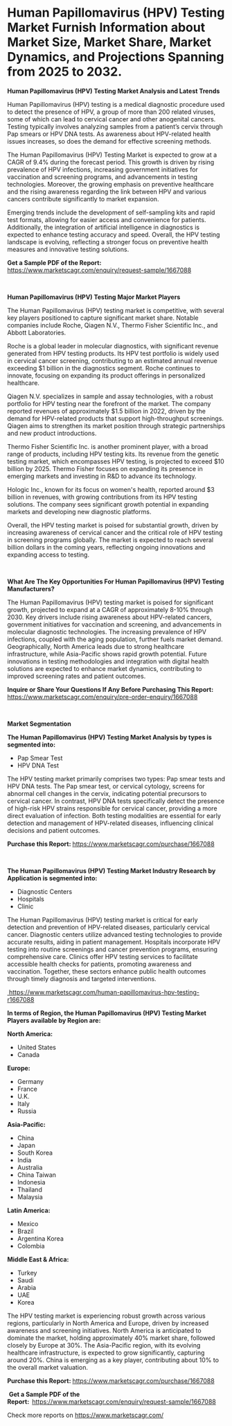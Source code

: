 <p><h1>Human Papillomavirus (HPV) Testing Market Furnish Information about Market Size, Market Share, Market Dynamics, and Projections Spanning from 2025 to 2032.</h1></p><p><strong>Human Papillomavirus (HPV) Testing Market Analysis and Latest Trends</strong></p>
<p><p>Human Papillomavirus (HPV) testing is a medical diagnostic procedure used to detect the presence of HPV, a group of more than 200 related viruses, some of which can lead to cervical cancer and other anogenital cancers. Testing typically involves analyzing samples from a patient’s cervix through Pap smears or HPV DNA tests. As awareness about HPV-related health issues increases, so does the demand for effective screening methods.</p><p>The Human Papillomavirus (HPV) Testing Market is expected to grow at a CAGR of 9.4% during the forecast period. This growth is driven by rising prevalence of HPV infections, increasing government initiatives for vaccination and screening programs, and advancements in testing technologies. Moreover, the growing emphasis on preventive healthcare and the rising awareness regarding the link between HPV and various cancers contribute significantly to market expansion. </p><p>Emerging trends include the development of self-sampling kits and rapid test formats, allowing for easier access and convenience for patients. Additionally, the integration of artificial intelligence in diagnostics is expected to enhance testing accuracy and speed. Overall, the HPV testing landscape is evolving, reflecting a stronger focus on preventive health measures and innovative testing solutions.</p></p>
<p><strong>Get a Sample PDF of the Report:&nbsp;</strong> <a href="https://www.marketscagr.com/enquiry/request-sample/1667088?utm_campaign=2782&utm_medium=2&utm_source=Github&utm_content=ia&utm_term=03032025&utm_id=human-papillomavirus-hpv-testing">https://www.marketscagr.com/enquiry/request-sample/1667088</a></p>
<p>&nbsp;</p>
<p><strong>Human Papillomavirus (HPV) Testing Major Market Players</strong></p>
<p><p>The Human Papillomavirus (HPV) testing market is competitive, with several key players positioned to capture significant market share. Notable companies include Roche, Qiagen N.V., Thermo Fisher Scientific Inc., and Abbott Laboratories. </p><p>Roche is a global leader in molecular diagnostics, with significant revenue generated from HPV testing products. Its HPV test portfolio is widely used in cervical cancer screening, contributing to an estimated annual revenue exceeding $1 billion in the diagnostics segment. Roche continues to innovate, focusing on expanding its product offerings in personalized healthcare.</p><p>Qiagen N.V. specializes in sample and assay technologies, with a robust portfolio for HPV testing near the forefront of the market. The company reported revenues of approximately $1.5 billion in 2022, driven by the demand for HPV-related products that support high-throughput screenings. Qiagen aims to strengthen its market position through strategic partnerships and new product introductions.</p><p>Thermo Fisher Scientific Inc. is another prominent player, with a broad range of products, including HPV testing kits. Its revenue from the genetic testing market, which encompasses HPV testing, is projected to exceed $10 billion by 2025. Thermo Fisher focuses on expanding its presence in emerging markets and investing in R&D to advance its technology.</p><p>Hologic Inc., known for its focus on women's health, reported around $3 billion in revenues, with growing contributions from its HPV testing solutions. The company sees significant growth potential in expanding markets and developing new diagnostic platforms.</p><p>Overall, the HPV testing market is poised for substantial growth, driven by increasing awareness of cervical cancer and the critical role of HPV testing in screening programs globally. The market is expected to reach several billion dollars in the coming years, reflecting ongoing innovations and expanding access to testing.</p></p>
<p>&nbsp;</p>
<p><strong>What Are The Key Opportunities For Human Papillomavirus (HPV) Testing Manufacturers?</strong></p>
<p><p>The Human Papillomavirus (HPV) testing market is poised for significant growth, projected to expand at a CAGR of approximately 8-10% through 2030. Key drivers include rising awareness about HPV-related cancers, government initiatives for vaccination and screening, and advancements in molecular diagnostic technologies. The increasing prevalence of HPV infections, coupled with the aging population, further fuels market demand. Geographically, North America leads due to strong healthcare infrastructure, while Asia-Pacific shows rapid growth potential. Future innovations in testing methodologies and integration with digital health solutions are expected to enhance market dynamics, contributing to improved screening rates and patient outcomes.</p></p>
<p><strong>Inquire or Share Your Questions If Any Before Purchasing This Report:</strong> <a href="https://www.marketscagr.com/enquiry/pre-order-enquiry/1667088?utm_campaign=2782&utm_medium=2&utm_source=Github&utm_content=ia&utm_term=03032025&utm_id=human-papillomavirus-hpv-testing">https://www.marketscagr.com/enquiry/pre-order-enquiry/1667088</a></p>
<p>&nbsp;</p>
<p><strong>Market Segmentation</strong></p>
<p><strong>The Human Papillomavirus (HPV) Testing Market Analysis by types is segmented into:</strong></p>
<p><ul><li>Pap Smear Test</li><li>HPV DNA Test</li></ul></p>
<p><p>The HPV testing market primarily comprises two types: Pap smear tests and HPV DNA tests. The Pap smear test, or cervical cytology, screens for abnormal cell changes in the cervix, indicating potential precursors to cervical cancer. In contrast, HPV DNA tests specifically detect the presence of high-risk HPV strains responsible for cervical cancer, providing a more direct evaluation of infection. Both testing modalities are essential for early detection and management of HPV-related diseases, influencing clinical decisions and patient outcomes.</p></p>
<p><strong>Purchase this Report:&nbsp;</strong><a href="https://www.marketscagr.com/purchase/1667088?utm_campaign=2782&utm_medium=2&utm_source=Github&utm_content=ia&utm_term=03032025&utm_id=human-papillomavirus-hpv-testing">https://www.marketscagr.com/purchase/1667088</a></p>
<p>&nbsp;</p>
<p><strong>The Human Papillomavirus (HPV) Testing Market Industry Research by Application is segmented into:</strong></p>
<p><ul><li>Diagnostic Centers</li><li>Hospitals</li><li>Clinic</li></ul></p>
<p><p>The Human Papillomavirus (HPV) testing market is critical for early detection and prevention of HPV-related diseases, particularly cervical cancer. Diagnostic centers utilize advanced testing technologies to provide accurate results, aiding in patient management. Hospitals incorporate HPV testing into routine screenings and cancer prevention programs, ensuring comprehensive care. Clinics offer HPV testing services to facilitate accessible health checks for patients, promoting awareness and vaccination. Together, these sectors enhance public health outcomes through timely diagnosis and targeted interventions.</p></p>
<p><a href="https://www.marketscagr.com/human-papillomavirus-hpv-testing-r1667088?utm_campaign=2782&utm_medium=2&utm_source=Github&utm_content=ia&utm_term=03032025&utm_id=human-papillomavirus-hpv-testing">&nbsp;https://www.marketscagr.com/human-papillomavirus-hpv-testing-r1667088</a></p>
<p><strong>In terms of Region, the Human Papillomavirus (HPV) Testing Market Players available by Region are:</strong></p>
<p>
    <p> <strong> North America: </strong>
        <ul>
            <li>United States</li>
            <li>Canada</li>
        </ul>
        </p> 
    <p> <strong> Europe: </strong>
        <ul>
            <li>Germany</li>
            <li>France</li>
            <li>U.K.</li>
            <li>Italy</li>
            <li>Russia</li>
        </ul>
        </p> 
    <p> <strong> Asia-Pacific: </strong>
        <ul>
            <li>China</li>
            <li>Japan</li>
            <li>South Korea</li>
            <li>India</li>
            <li>Australia</li>
            <li>China Taiwan</li>
            <li>Indonesia</li>
            <li>Thailand</li>
            <li>Malaysia</li>
        </ul>
        </p> 
    <p> <strong> Latin America: </strong>
        <ul>
            <li>Mexico</li>
            <li>Brazil</li>
            <li>Argentina Korea</li>
            <li>Colombia</li>
        </ul>
        </p> 
    <p> <strong> Middle East & Africa: </strong>
        <ul>
            <li>Turkey</li>
            <li>Saudi</li>
            <li>Arabia</li>
            <li>UAE</li>
            <li>Korea</li>
        </ul>
    </p>
    </p>
<p><p>The HPV testing market is experiencing robust growth across various regions, particularly in North America and Europe, driven by increased awareness and screening initiatives. North America is anticipated to dominate the market, holding approximately 40% market share, followed closely by Europe at 30%. The Asia-Pacific region, with its evolving healthcare infrastructure, is expected to grow significantly, capturing around 20%. China is emerging as a key player, contributing about 10% to the overall market valuation.</p></p>
<p><strong>Purchase this Report: </strong><a href="https://www.marketscagr.com/purchase/1667088?utm_campaign=2782&utm_medium=2&utm_source=Github&utm_content=ia&utm_term=03032025&utm_id=human-papillomavirus-hpv-testing">https://www.marketscagr.com/purchase/1667088</a></p>
<p>&nbsp;<strong>Get a Sample PDF of the Report:&nbsp;&nbsp;</strong><a href="https://www.marketscagr.com/enquiry/request-sample/1667088?utm_campaign=2782&utm_medium=2&utm_source=Github&utm_content=ia&utm_term=03032025&utm_id=human-papillomavirus-hpv-testing">https://www.marketscagr.com/enquiry/request-sample/1667088</a></p>
<p><strong></strong></p>
<p>Check more reports on <a href="https://www.marketscagr.com/?utm_campaign=2782&utm_medium=2&utm_source=Github&utm_content=ia&utm_term=03032025&utm_id=human-papillomavirus-hpv-testing">https://www.marketscagr.com/</a></p>